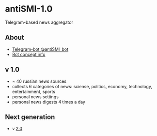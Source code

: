 # antiSMI-1.0
Telegram-based news aggregator



## About
* [Telegram-bot @antiSMI_bot](https://t.me/antiSMI_bot)
* [Bot concept info](https://1drv.ms/p/s!AhSi3BGNZZG0wIYqQnmkjIZzLdG4bQ?e=HpIGLe "Презентация")

## v 1.0
* ~ 40 russian news sources
* collects 6 categories of news: sciense, politics, economy, technology, entertainment, sports
* personal news settings
* personal news digests 4 times a day

## Next generation
* v [2.0](https://github.com/maxlethal/antiSMI-2.0)
